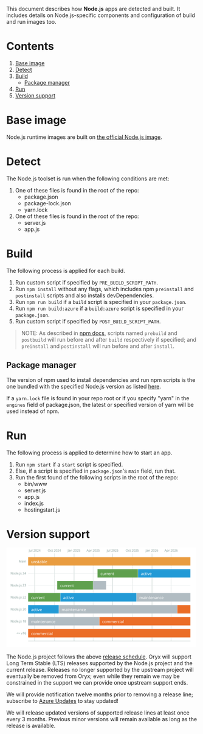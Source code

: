 This document describes how **Node.js** apps are detected and built. It
includes details on Node.js-specific components and configuration of build
and run images too.

# Contents

1. [Base image](#base-image)
1. [Detect](#detect)
1. [Build](#build)
    * [Package manager](#package-manager)
1. [Run](#run)
1. [Version support](#version-support)

# Base image

Node.js runtime images are built on [the official Node.js
image](https://github.com/nodejs/docker-node).

# Detect

The Node.js toolset is run when the following conditions are met:

1. One of these files is found in the root of the repo:
    * package.json
    * package-lock.json
    * yarn.lock
1. One of these files is found in the root of the repo:
    * server.js
    * app.js

# Build

The following process is applied for each build.

1. Run custom script if specified by `PRE_BUILD_SCRIPT_PATH`.
1. Run `npm install` without any flags, which includes npm `preinstall` and
   `postinstall` scripts and also installs devDependencies.
1. Run `npm run build` if a `build` script is specified in your `package.json`.
1. Run `npm run build:azure` if a `build:azure` script is specified in your `package.json`.
1. Run custom script if specified by `POST_BUILD_SCRIPT_PATH`.

> NOTE: As described in [npm docs][], scripts named `prebuild` and `postbuild`
will run before and after `build` respectively if specified; and `preinstall` and
`postinstall` will run before and after `install`.

[npm docs]: https://docs.npmjs.com/misc/scripts

## Package manager

The version of npm used to install dependencies and run npm scripts is the
one bundled with the specified Node.js version as listed
[here](https://nodejs.org/en/download/releases/).

If a `yarn.lock` file is found in your repo root or if you specify "yarn" in
the `engines` field of package.json, the latest or specified version of yarn
will be used instead of npm.

# Run

The following process is applied to determine how to start an app.

1. Run `npm start` if a `start` script is specified.
1. Else, if a script is specified in `package.json`'s `main` field, run that.
1. Run the first found of the following scripts in the root of the repo:
    * bin/www
    * server.js
    * app.js
    * index.js
    * hostingstart.js

# Version support

<img width=500 src="https://raw.githubusercontent.com/nodejs/Release/master/schedule.svg?sanitize=true" />

The Node.js project follows the above [release schedule][]. Oryx will support
Long Term Stable (LTS) releases supported by the Node.js project and the
current release. Releases no longer supported by the upstream project will
eventually be removed from Oryx; even while they remain we may be constrained
in the support we can provide once upstream support ends.

We will provide notification twelve months prior to removing a release line;
subscribe to [Azure Updates][] to stay updated!

We will release updated versions of supported release lines at least
once every 3 months. Previous minor versions will remain available
as long as the release is available.

[release schedule]: https://github.com/nodejs/Release#release-schedule
[Azure Updates]: https://azure.microsoft.com/updates/
